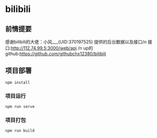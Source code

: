 # bilibili

## 前情提要
感谢bilibili的大佬：小风___(UID:370197525) 提供的后台数据以及接口/n
接口:http://112.74.99.5:3000/web/api /n
up的github:https://github.com/githubchx12380/bilibili

## 项目部署
```
npm install
```

### 项目运行
```
npm run serve
```

### 项目打包
```
npm run build
```
